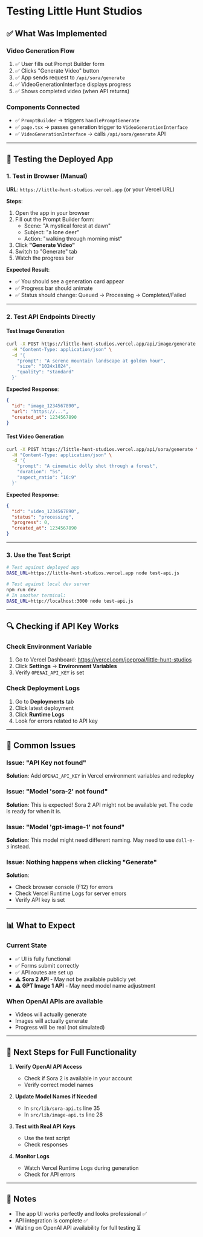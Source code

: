 # Testing Little Hunt Studios

## ✅ What Was Implemented

### Video Generation Flow
1. ✅ User fills out Prompt Builder form
2. ✅ Clicks "Generate Video" button
3. ✅ App sends request to `/api/sora/generate`
4. ✅ VideoGenerationInterface displays progress
5. ✅ Shows completed video (when API returns)

### Components Connected
- ✅ `PromptBuilder` → triggers `handlePromptGenerate`
- ✅ `page.tsx` → passes generation trigger to `VideoGenerationInterface`
- ✅ `VideoGenerationInterface` → calls `/api/sora/generate` API

---

## 🧪 Testing the Deployed App

### 1. Test in Browser (Manual)

**URL**: `https://little-hunt-studios.vercel.app` (or your Vercel URL)

**Steps**:
1. Open the app in your browser
2. Fill out the Prompt Builder form:
   - Scene: "A mystical forest at dawn"
   - Subject: "a lone deer"
   - Action: "walking through morning mist"
3. Click **"Generate Video"**
4. Switch to "Generate" tab
5. Watch the progress bar

**Expected Result**:
- ✅ You should see a generation card appear
- ✅ Progress bar should animate
- ✅ Status should change: Queued → Processing → Completed/Failed

---

### 2. Test API Endpoints Directly

#### Test Image Generation
```bash
curl -X POST https://little-hunt-studios.vercel.app/api/image/generate \
  -H "Content-Type: application/json" \
  -d '{
    "prompt": "A serene mountain landscape at golden hour",
    "size": "1024x1024",
    "quality": "standard"
  }'
```

**Expected Response**:
```json
{
  "id": "image_1234567890",
  "url": "https://...",
  "created_at": 1234567890
}
```

#### Test Video Generation
```bash
curl -X POST https://little-hunt-studios.vercel.app/api/sora/generate \
  -H "Content-Type: application/json" \
  -d '{
    "prompt": "A cinematic dolly shot through a forest",
    "duration": "5s",
    "aspect_ratio": "16:9"
  }'
```

**Expected Response**:
```json
{
  "id": "video_1234567890",
  "status": "processing",
  "progress": 0,
  "created_at": 1234567890
}
```

---

### 3. Use the Test Script

```bash
# Test against deployed app
BASE_URL=https://little-hunt-studios.vercel.app node test-api.js

# Test against local dev server
npm run dev
# In another terminal:
BASE_URL=http://localhost:3000 node test-api.js
```

---

## 🔍 Checking if API Key Works

### Check Environment Variable
1. Go to Vercel Dashboard: https://vercel.com/joeproai/little-hunt-studios
2. Click **Settings** → **Environment Variables**
3. Verify `OPENAI_API_KEY` is set

### Check Deployment Logs
1. Go to **Deployments** tab
2. Click latest deployment
3. Click **Runtime Logs**
4. Look for errors related to API key

---

## 🚨 Common Issues

### Issue: "API Key not found"
**Solution**: Add `OPENAI_API_KEY` in Vercel environment variables and redeploy

### Issue: "Model 'sora-2' not found"
**Solution**: This is expected! Sora 2 API might not be available yet. The code is ready for when it is.

### Issue: "Model 'gpt-image-1' not found"
**Solution**: This model might need different naming. May need to use `dall-e-3` instead.

### Issue: Nothing happens when clicking "Generate"
**Solution**: 
- Check browser console (F12) for errors
- Check Vercel Runtime Logs for server errors
- Verify API key is set

---

## 📊 What to Expect

### Current State
- ✅ UI is fully functional
- ✅ Forms submit correctly
- ✅ API routes are set up
- ⚠️ **Sora 2 API** - May not be available publicly yet
- ⚠️ **GPT Image 1 API** - May need model name adjustment

### When OpenAI APIs are available
- Videos will actually generate
- Images will actually generate
- Progress will be real (not simulated)

---

## 🔧 Next Steps for Full Functionality

1. **Verify OpenAI API Access**
   - Check if Sora 2 is available in your account
   - Verify correct model names

2. **Update Model Names if Needed**
   - In `src/lib/sora-api.ts` line 35
   - In `src/lib/image-api.ts` line 28

3. **Test with Real API Keys**
   - Use the test script
   - Check responses

4. **Monitor Logs**
   - Watch Vercel Runtime Logs during generation
   - Check for API errors

---

## 📝 Notes

- The app UI works perfectly and looks professional ✅
- API integration is complete ✅
- Waiting on OpenAI API availability for full testing ⏳
